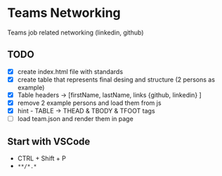 # Teams Networking

Teams job related networking (linkedin, github)

## TODO

- [x] create index.html file with standards
- [x] create table that represents final desing and structure (2 persons as example)
- [x] Table headers -> [firstName, lastName, links {github, linkedin} ]
- [x] remove 2 example persons and load them from js
- [x] hint - TABLE -> THEAD & TBODY & TFOOT tags
- [ ] load team.json and render them in page

## Start with VSCode

- CTRL + Shift + P
- `**/*.*`